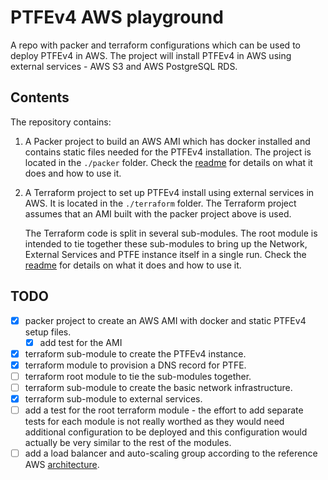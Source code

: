 # PTFEv4 AWS playground

A repo with packer and terraform configurations which can be used to deploy PTFEv4 in AWS. The project will install PTFEv4 in AWS using external services - AWS S3 and AWS PostgreSQL RDS. 

## Contents

The repository contains:

1. A Packer project to build an AWS AMI which has docker installed and contains static files needed for the PTFEv4 installation. The project is located in the `./packer` folder. Check the [readme](./packer/README.md) for details on what it does and how to use it.

2. A Terraform project to set up PTFEv4 install using external services in AWS. It is located in the `./terraform` folder. The Terraform project assumes that an AMI built with the packer project above is used. 

    The Terraform code is split in several sub-modules. The root module is intended to tie together these sub-modules to bring up the Network, External Services and PTFE instance itself in a single run. Check the [readme](./terraform/README.md) for details on what it does and how to use it.

## TODO

- [x] packer project to create an AWS AMI with docker and static PTFEv4 setup files.
  - [x] add test for the AMI
- [x] terraform sub-module to create the PTFEv4 instance.
- [x] terraform module to provision a DNS record for PTFE.
- [ ] terraform root module to tie the sub-modules together.
- [ ] terraform sub-module to create the basic network infrastructure.
- [x] terraform sub-module to external services.
- [ ] add a test for the root terraform module - the effort to add separate tests for each module is not really worthed as they would need additional configuration to be deployed and this configuration would actually be very similar to the rest of the modules.
- [ ] add a load balancer and auto-scaling group according to the reference AWS [architecture](https://www.terraform.io/docs/enterprise/before-installing/reference-architecture/aws.html).